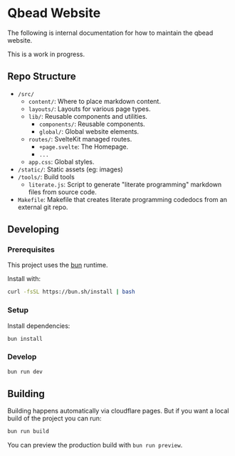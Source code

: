# Qbead Website

The following is internal documentation for how to maintain the
qbead website.

This is a work in progress.

## Repo Structure

- `/src/`
  - `content/`: Where to place markdown content.
  - `layouts/`: Layouts for various page types.
  - `lib/`: Reusable components and utilities.
    - `components/`: Reusable components.
    - `global/`: Global website elements.
  - `routes/`: SvelteKit managed routes.
    - `+page.svelte`: The Homepage.
    - `...`
  - `app.css`: Global styles.
- `/static/`: Static assets (eg: images)
- `/tools/`: Build tools
  - `literate.js`: Script to generate "literate programming" markdown files from source code.
- `Makefile`: Makefile that creates literate programming codedocs from an external git repo.

## Developing

### Prerequisites

This project uses the [bun](https://bun.sh) runtime.

Install with:

```sh
curl -fsSL https://bun.sh/install | bash
```

### Setup

Install dependencies:

```sh
bun install
```

### Develop

```bash
bun run dev
```

## Building

Building happens automatically via cloudflare pages. But if you want
a local build of the project you can run:

```bash
bun run build
```

You can preview the production build with `bun run preview`.

